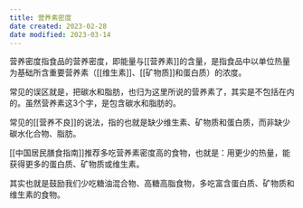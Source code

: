 ```yaml
---
title: 营养素密度
date created: 2023-02-28
date modified: 2023-03-14
---
```


营养密度指食品的营养密度，即能量与[[营养素]]的含量，是指食品中以单位热量为基础所含重要营养素（[[维生素]]、[[矿物质]]和蛋白质）的浓度。

常见的误区就是，把碳水和脂肪，也归为这里所说的营养素了，其实是不包括在内的。虽然营养素这3个字，是包含碳水和脂肪的。

常见的[[营养不良]]的说法，指的也就是缺少维生素、矿物质和蛋白质，而非缺少碳水化合物、脂肪。

[[中国居民膳食指南]]推荐多吃营养素密度高的食物，也就是：用更少的热量，能获得更多的蛋白质、矿物质或维生素。

其实也就是鼓励我们少吃糖油混合物、高糖高脂食物，多吃富含蛋白质、矿物质和维生素的食物。
